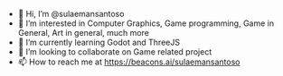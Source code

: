 - 👋 Hi, I’m @sulaemansantoso
- 👀 I’m interested in Computer Graphics, Game programming, Game in General, Art in general, much more
- 🌱 I’m currently learning Godot and ThreeJS
- 💞️ I’m looking to collaborate on Game related project
- 📫 How to reach me at https://beacons.ai/sulaemansantoso

<!---
sulaemansantoso/sulaemansantoso is a ✨ special ✨ repository because its `README.md` (this file) appears on your GitHub profile.
You can click the Preview link to take a look at your changes.
--->

